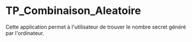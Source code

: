 # TP_Combinaison_Aleatoire
Cette application permet à l'utilisateur de trouver le nombre secret généré par l'ordinateur.
